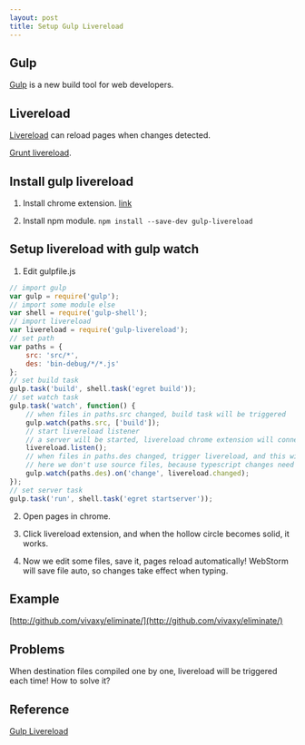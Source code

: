```yaml
---
layout: post
title: Setup Gulp Livereload
---
```


## Gulp

[Gulp](http://gulpjs.com/) is a new build tool for web developers.

## Livereload

[Livereload](http://livereload.com/) can reload pages when changes detected.

[Grunt livereload](https://www.npmjs.org/package/grunt-livereload).

## Install gulp livereload

1. Install chrome extension. [link](https://chrome.google.com/webstore/detail/livereload/jnihajbhpnppcggbcgedagnkighmdlei)

2. Install npm module. `npm install --save-dev gulp-livereload`

## Setup livereload with gulp watch

1. Edit gulpfile.js

```js
// import gulp
var gulp = require('gulp');
// import some module else
var shell = require('gulp-shell');
// import livereload
var livereload = require('gulp-livereload');
// set path
var paths = {
    src: 'src/*',
    des: 'bin-debug/*/*.js'
};
// set build task
gulp.task('build', shell.task('egret build'));
// set watch task
gulp.task('watch', function() {
    // when files in paths.src changed, build task will be triggered
    gulp.watch(paths.src, ['build']);
    // start livereload listener
    // a server will be started, livereload chrome extension will connect this server.
    livereload.listen();
    // when files in paths.des changed, trigger livereload, and this will trigger reload on chrome pages
    // here we don't use source files, because typescript changes need to be compiled to javascript, then changes take effect
    gulp.watch(paths.des).on('change', livereload.changed);
});
// set server task
gulp.task('run', shell.task('egret startserver'));
```

2. Open pages in chrome.

3. Click livereload extension, and when the hollow circle becomes solid, it works.

4. Now we edit some files, save it, pages reload automatically\! WebStorm will save file auto, so changes take effect when typing.

## Example

[http://github.com/vivaxy/eliminate/](http://github.com/vivaxy/eliminate/)

## Problems

When destination files compiled one by one, livereload will be triggered each time\! How to solve it?

## Reference

[Gulp Livereload](https://www.npmjs.org/package/gulp-livereload)

